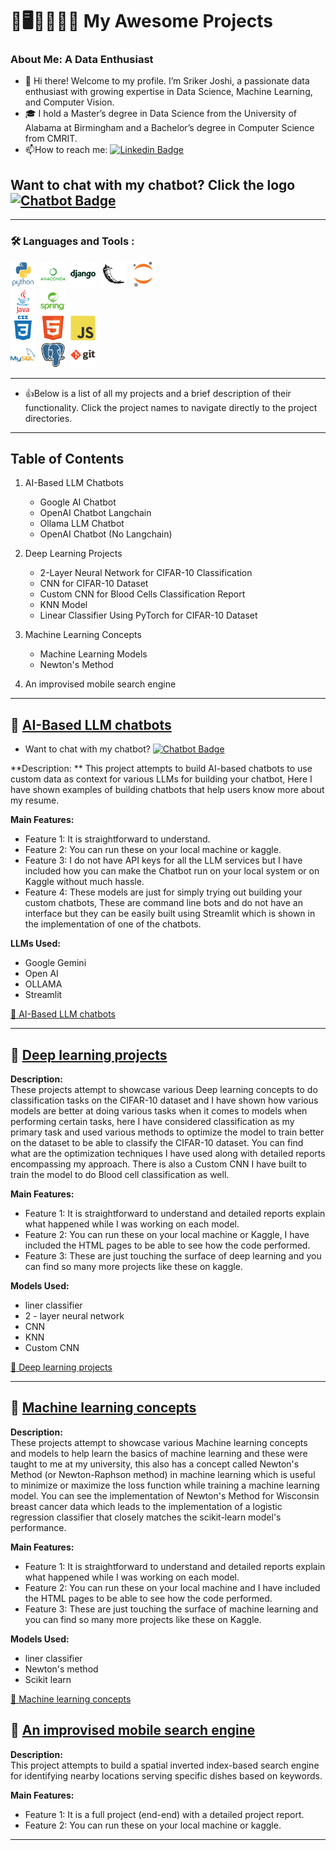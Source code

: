 # 🚀🖥️👩‍💻💬🤖 My Awesome Projects

### About Me: A Data Enthusiast
- 👋 Hi there! Welcome to my profile. I’m Sriker Joshi, a passionate data enthusiast with growing expertise in Data Science, Machine Learning, and Computer Vision.
- 🎓 I hold a Master’s degree in Data Science from the University of Alabama at Birmingham and a Bachelor’s degree in Computer Science from CMRIT.
- :mailbox:How to reach me: [![Linkedin Badge](https://img.shields.io/badge/-Linkedin-blue?style=flat&logo=Linkedin&logoColor=white)](https://www.linkedin.com/in/sriker-joshi/)
## Want to chat with my chatbot? Click the logo [![Chatbot Badge](https://img.shields.io/badge/Chatbot-Streamlit-green?style=flat&logo=streamlit&logoColor=white&logoSize=50)](https://your-chatbot-url.streamlit.app)

---
### :hammer_and_wrench: Languages and Tools :
<div>
  <img src="https://github.com/devicons/devicon/blob/master/icons/python/python-original-wordmark.svg" title="Python" alt="Python" width="40" height="40"/>&nbsp;
  <img src="https://github.com/devicons/devicon/blob/master/icons/anaconda/anaconda-original-wordmark.svg" title="anaconda" alt="anaconda" width="40" height="40"/>&nbsp;
  <img src="https://github.com/devicons/devicon/blob/master/icons/django/django-plain-wordmark.svg" title="django" alt="django" width="40" height="40"/>&nbsp;
  <img src="https://github.com/devicons/devicon/blob/master/icons/flask/flask-original.svg" title="Flask" alt="Flask" width="40" height="40"/>&nbsp;
  <img src="https://github.com/devicons/devicon/blob/master/icons/jupyter/jupyter-original.svg" title="Juypter" alt="Juypter " width="40" height="40"/>&nbsp;
</div>
<div>
  <img src="https://github.com/devicons/devicon/blob/master/icons/java/java-original-wordmark.svg" title="Java" alt="Java" width="40" height="40"/>&nbsp;
   <img src="https://github.com/devicons/devicon/blob/master/icons/spring/spring-original-wordmark.svg" title="Spring" alt="Spring" width="40" height="40"/>&nbsp;
</div>
<div>
  <img src="https://github.com/devicons/devicon/blob/master/icons/css3/css3-plain-wordmark.svg"  title="CSS3" alt="CSS" width="40" height="40"/>&nbsp;
  <img src="https://github.com/devicons/devicon/blob/master/icons/html5/html5-original.svg" title="HTML5" alt="HTML" width="40" height="40"/>&nbsp;
  <img src="https://github.com/devicons/devicon/blob/master/icons/javascript/javascript-original.svg" title="JavaScript" alt="JavaScript" width="40" height="40"/>&nbsp;
</div>
<div>
  <img src="https://github.com/devicons/devicon/blob/master/icons/mysql/mysql-original-wordmark.svg" title="MySQL"  alt="MySQL" width="40" height="40"/>&nbsp;
  <img src="https://github.com/devicons/devicon/blob/master/icons/postgresql/postgresql-original.svg" title="Postgresql"  alt="Postgresql" width="40" height="40"/>&nbsp;
  <img src="https://github.com/devicons/devicon/blob/master/icons/git/git-original-wordmark.svg" title="Git" alt="Git" width="40" height="40"/>
</div>

---
- 👍Below is a list of all my projects and a brief description of their functionality. Click the project names to navigate directly to the project directories.
---
  
   ## Table of Contents

1. AI-Based LLM Chatbots
   - Google AI Chatbot
   - OpenAI Chatbot Langchain
   - Ollama LLM Chatbot
   - OpenAI Chatbot (No Langchain)

2. Deep Learning Projects
   - 2-Layer Neural Network for CIFAR-10 Classification
   - CNN for CIFAR-10 Dataset
   - Custom CNN for Blood Cells Classification Report
   - KNN Model
   - Linear Classifier Using PyTorch for CIFAR-10 Dataset

3. Machine Learning Concepts
   - Machine Learning Models
   - Newton's Method
     
4. An improvised mobile search engine
   

---

## 📂 [AI-Based LLM chatbots](https://github.com/SrikerJoshi/Projects/tree/main/AI%20based%20LLM%20Chatbots) <a name="AI-based LLM Chatbots"></a> 

- Want to chat with my chatbot? [![Chatbot Badge](https://img.shields.io/badge/Chatbot-Streamlit-green?style=flat&logo=streamlit&logoColor=white&logoSize=50)](https://your-chatbot-url.streamlit.app)

**Description: **
This project attempts to build AI-based chatbots to use custom data as context for various LLMs for building your chatbot, Here I have shown examples of building chatbots that help users know more about my resume.

**Main Features:**
- Feature 1: It is straightforward to understand.
- Feature 2: You can run these on your local machine or kaggle.
- Feature 3: I do not have API keys for all the LLM services but I have included how you can make the Chatbot run on your local system or on Kaggle without much hassle.
- Feature 4: These models are just for simply trying out building your custom chatbots, These are command line bots and do not have an interface but they can be easily built using Streamlit which is shown in the implementation of one of the chatbots.

**LLMs Used:**  
- Google Gemini  
- Open AI  
- OLLAMA
- Streamlit

[📁 AI-Based LLM chatbots](https://github.com/SrikerJoshi/Projects/tree/main/AI%20based%20LLM%20Chatbots)

---

## 📂 [Deep learning projects](https://github.com/SrikerJoshi/Projects/tree/main/Deep%20learning%20projects) <a name="Deep learning projects"></a> 
**Description:**  
These projects attempt to showcase various Deep learning concepts to do classification tasks on the CIFAR-10 dataset and I have shown how various models are better at doing various tasks when it comes to models when performing certain tasks, here I have considered classification as my primary task and used various methods to optimize the model to train better on the dataset to be able to classify the CIFAR-10 dataset. You can find what are the optimization techniques I have used along with detailed reports encompassing my approach. There is also a Custom CNN I have built to train the model to do Blood cell classification as well.

**Main Features:**
- Feature 1: It is straightforward to understand and detailed reports explain what happened while I was working on each model.
- Feature 2: You can run these on your local machine or Kaggle, I have included the HTML pages to be able to see how the code performed.
- Feature 3: These are just touching the surface of deep learning and you can find so many more projects like these on kaggle.

**Models Used:**  
- liner classifier 
- 2 - layer neural network  
- CNN
- KNN
- Custom CNN

[📁 Deep learning projects](https://github.com/SrikerJoshi/Projects/tree/main/Deep%20learning%20projects)

---

## 📂 [Machine learning concepts](https://github.com/SrikerJoshi/Projects/tree/main/Machine%20learning%20concepts) <a name="Machine learning concepts"></a> 
**Description:**  
These projects attempt to showcase various Machine learning concepts and models to help learn the basics of machine learning and these were taught to me at my university, this also has a concept called Newton's Method (or Newton-Raphson method) in machine learning which is useful to minimize or maximize the loss function while training a machine learning model. You can see the implementation of Newton's Method for Wisconsin breast cancer data which leads to the implementation of a logistic regression classifier that closely matches the scikit-learn model's performance.

**Main Features:**
- Feature 1: It is straightforward to understand and detailed reports explain what happened while I was working on each model.
- Feature 2: You can run these on your local machine and I have included the HTML pages to be able to see how the code performed.
- Feature 3: These are just touching the surface of machine learning and you can find so many more projects like these on Kaggle.

**Models Used:**  
- liner classifier 
- Newton's method 
- Scikit learn

[📁 Machine learning concepts](https://github.com/SrikerJoshi/Projects/tree/main/Machine%20learning%20concepts)

## 📂 [An improvised mobile search engine](https://github.com/SrikerJoshi/Projects/tree/main/Improvised%20mobile%20search%20engine) <a name="An improvised mobile search engine"></a> 
**Description:**  
This project attempts to build a spatial inverted index-based search engine for identifying nearby locations serving specific dishes based on keywords.

**Main Features:**
- Feature 1: It is a full project (end-end)  with a detailed project report.
- Feature 2: You can run these on your local machine or kaggle.
  
---








